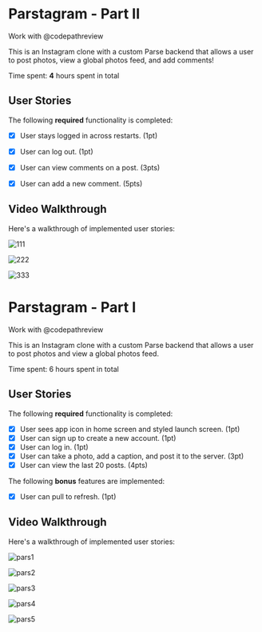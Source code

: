 # Parstagram - Part II

Work with @codepathreview

This is an Instagram clone with a custom Parse backend that allows a user to post photos, view a global photos feed, and add comments!

Time spent: **4** hours spent in total

## User Stories

The following **required** functionality is completed:

- [X] User stays logged in across restarts. (1pt)
- [X] User can log out. (1pt)
- [X] User can view comments on a post. (3pts)
- [X] User can add a new comment. (5pts)


## Video Walkthrough

Here's a walkthrough of implemented user stories:

![111](https://user-images.githubusercontent.com/91364746/140997489-131dd749-8f46-45ef-8d75-631313d723b6.gif)

![222](https://user-images.githubusercontent.com/91364746/140997492-66cbb743-2c35-4f93-95af-b57c6bb5ed3b.gif)

![333](https://user-images.githubusercontent.com/91364746/140997501-9ce2829a-9097-4d41-8a22-4b75569fa617.gif)


# Parstagram - Part I

Work with @codepathreview

This is an Instagram clone with a custom Parse backend that allows a user to post photos and view a global photos feed.

Time spent: 6 hours spent in total

## User Stories

The following **required** functionality is completed:

- [X] User sees app icon in home screen and styled launch screen. (1pt)
- [X] User can sign up to create a new account. (1pt)
- [X] User can log in. (1pt)
- [X] User can take a photo, add a caption, and post it to the server. (3pt)
- [X] User can view the last 20 posts. (4pts)

The following **bonus** features are implemented:

- [X] User can pull to refresh. (1pt)

## Video Walkthrough

Here's a walkthrough of implemented user stories:

![pars1](https://user-images.githubusercontent.com/91364746/140585897-56efbcdb-d903-4073-821b-c4d4f5062a60.gif)

![pars2](https://user-images.githubusercontent.com/91364746/140585901-d9f34dc2-4f6c-4d38-80a2-bdaf3fcbcc45.gif)

![pars3](https://user-images.githubusercontent.com/91364746/140585905-049e6d78-fa8b-4624-a33e-697f86ea4641.gif)

![pars4](https://user-images.githubusercontent.com/91364746/140615430-45fd131a-d105-461f-baef-aad294b23e9b.gif)

![pars5](https://user-images.githubusercontent.com/91364746/140616769-8cad0c15-6c5f-4413-ae0c-010f74412ede.gif)

